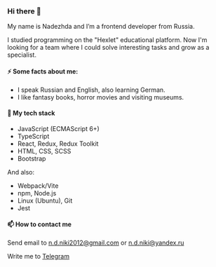 ### Hi there 👋

My name is Nadezhda and I’m a frontend developer from Russia. 

I studied programming on the "Hexlet" educational platform. Now I'm looking for a team where I could solve interesting tasks and grow as a specialist.

#### ⚡ Some facts about me:
* I speak Russian and English, also learning German.
* I like fantasy books, horror movies and visiting museums.

#### 🎯 My tech stack 
* JavaScript (ECMAScript 6+)
* TypeScript
* React, Redux, Redux Toolkit
* HTML, CSS, SCSS
* Bootstrap

And also:
* Webpack/Vite
* npm, Node.js
* Linux (Ubuntu), Git
* Jest

#### 📫 How to contact me
Send email to n.d.niki2012@gmail.com or n.d.niki@yandex.ru

Write me to [Telegram](https://t.me/nnadya97)

<!--
**Nadezhda-97/Nadezhda-97** is a ✨ _special_ ✨ repository because its `README.md` (this file) appears on your GitHub profile.

Here are some ideas to get you started:

- 🔭 I’m currently working on ...
- 🌱 I’m currently learning ...
- 👯 I’m looking to collaborate on ...
- 🤔 I’m looking for help with ...
- 💬 Ask me about ...
- 📫 How to reach me: ...
- 😄 Pronouns: ...
- ⚡ Fun fact: ...
-->
